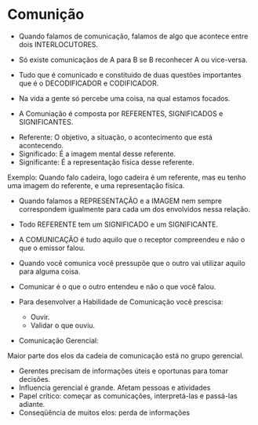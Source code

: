 Comunição
===========
- Quando falamos de comunicação, falamos de algo que acontece  entre dois INTERLOCUTORES. 

- Só existe comunicaçãos de A para B se B reconhecer A ou vice-versa.

- Tudo que é comunicado e constituido de duas questões importantes que é o DECODIFICADOR e CODIFICADOR.

- Na vida a gente só percebe uma coisa, na qual estamos focados.

- A Comuniação é composta por REFERENTES, SIGNIFICADOS e SIGNIFICANTES.
 + Referente: O objetivo, a situação, o acontecimento que está acontecendo.
 + Significado: É a imagem mental desse referente.
 + Significante: É a representação fisica desse referente.

 Exemplo:
 Quando falo cadeira, logo cadeira é um referente, mas eu tenho uma imagem do referente, e uma representação fisíca.

- Quando falamos a REPRESENTAÇÃO e a IMAGEM nem sempre correspondem igualmente para cada um dos envolvidos nessa relação.
- Todo REFERENTE tem um SIGNIFICADO e um SIGNIFICANTE.

- A COMUNICAÇÃO é tudo aquilo que o receptor compreendeu e não o que o emissor falou.  

- Quando você comunica você pressupõe que o outro vai utilizar aquilo para alguma coisa.

- Comunicar é o que o outro entendeu e não o que você falou.

- Para desenvolver a Habilidade de Comunicação você prescisa:
  - Ouvir.
  - Validar o que ouviu.

+ Comunicação Gerencial:

 Maior parte dos elos da cadeia de comunicação está no grupo gerencial.
 - Gerentes precisam de informações úteis e oportunas para tomar decisões.
 - Influencia gerencial é grande. Afetam pessoas e atividades
 - Papel crítico: começar as comunicações, interpretá-las e passá-las adiante.
 - Conseqüência de muitos elos: perda de informações
